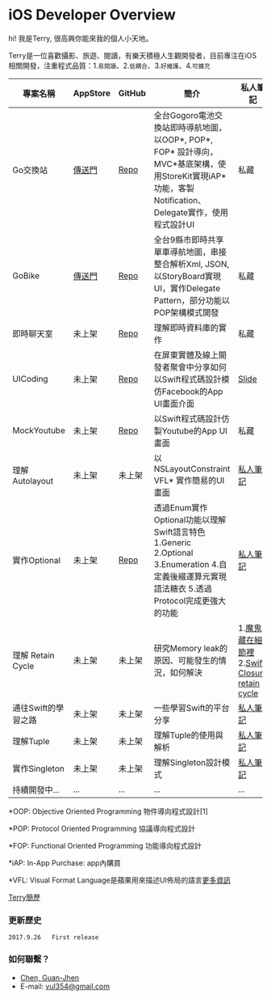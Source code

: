 
# iOS Developer Overview

hi! 我是Terry, 很高興你能來我的個人小天地。

Terry是一位喜歡攝影、旅遊、閱讀，有樂天積極人生觀開發者，目前專注在iOS相關開發，注重程式品質：1.`易閱讀`、2.`低耦合`、3.`好維護`、4.`可擴充`

| 專案名稱| AppStore | GitHub | 簡介 | 私人筆記 |
| ------| ------- | ------ | ------ | ------ |
| Go交換站 | [傳送門](https://goo.gl/oT9ymK) | [Repo](https://goo.gl/t7BRz3) | 全台Gogoro電池交換站即時導航地圖，以OOP\*, POP\*, FOP\* 設計導向，MVC\*基底架構，使用StoreKit實現iAP\*功能，客製 Notification、Delegate實作，使用程式設計UI | 私藏 |
| GoBike | [傳送門](https://goo.gl/cqPrsf)| [Repo](https://goo.gl/sDVT3t) | 全台9縣市即時共享單車導航地圖，串接整合解析Xml, JSON, 以StoryBoard實現UI，實作Delegate Pattern，部分功能以POP架構模式開發| 私藏 |
| 即時聊天室 | 未上架 | [Repo](https://goo.gl/QjQe8W) | 理解即時資料庫的實作 | 私藏 |
| UICoding | 未上架 | [Repo](https://goo.gl/nZqR2h) | 在屏東實體及線上開發者聚會中分享如何以Swift程式碼設計模仿Facebook的App UI畫面介面 | [Slide](https://goo.gl/1ZcGzc) |
| MockYoutube | 未上架 | [Repo](https://goo.gl/2dP8se) | 以Swift程式碼設計仿製Youtube的App UI畫面 | 私藏 |
| 理解 Autolayout | 未上架 | 未上架 | 以NSLayoutConstraint VFL\* 實作簡易的UI畫面| [私人筆記](https://goo.gl/8KgPEs) |
| 實作Optional | 未上架 | [Repo](https://goo.gl/4w53mS) | 透過Enum實作Optional功能以理解Swift語言特色<br> 1.Generic 2.Optional 3.Enumeration 4.自定義後綴運算元實現語法糖衣 5.透過Protocol完成更強大的功能 <br/> | [私人筆記](https://goo.gl/SW95Ys) |
| 理解 Retain Cycle | 未上架 | 未上架 | 研究Memory leak的原因、可能發生的情況，如何解決 |  1.[魔鬼藏在細節裡](https://goo.gl/EFhV4k)   <br>2.[Swift Closure retain cycle](https://goo.gl/oYJBWJ)<br/> |
| 通往Swift的學習之路 | 未上架 | 未上架 | 一些學習Swift的平台分享 | [私人筆記](https://goo.gl/GwU5iH) |
| 理解Tuple | 未上架 | 未上架 | 理解Tuple的使用與解析 | [私人筆記](https://goo.gl/UPw2Ac) |
| 實作Singleton | 未上架 | 未上架 | 理解Singleton設計模式 | [私人筆記](https://goo.gl/EbQhQS) |
| 持續開發中... | ...| ... | ... | ... |


\*OOP: Objective Oriented Programming 物件導向程式設計[1] 

\*POP: Protocol Oriented Programming 協議導向程式設計

\*FOP: Functional Oriented Programming 功能導向程式設計

\*iAP: In-App Purchase: app內購買

\*VFL: Visual Format Language是蘋果用來描述UI佈局的語言[更多資訊](https://goo.gl/UDCXNm)

[Terry簡歷](https://github.com/TerryCK/Resume/blob/master/coverLetter.pdf)  


### 更新歷史
	2017.9.26 	First release 


### 如何聯繫？

* [Chen, Guan-Jhen](https://goo.gl/USI7g5)
* E-mail: <vul354@gmail.com>

<!--### Acknowledgment
Thanks for Gogoro and OpenData platform
Thanks for -->


